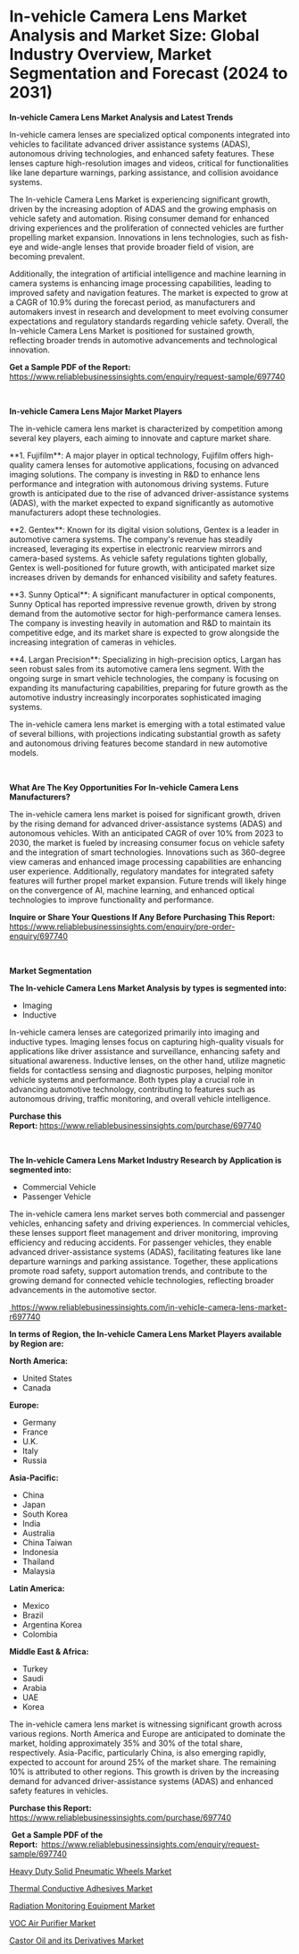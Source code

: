 <p><h1>In-vehicle Camera Lens Market Analysis and Market Size: Global Industry Overview, Market Segmentation and Forecast (2024 to 2031)</h1></p><p><strong>In-vehicle Camera Lens Market Analysis and Latest Trends</strong></p>
<p><p>In-vehicle camera lenses are specialized optical components integrated into vehicles to facilitate advanced driver assistance systems (ADAS), autonomous driving technologies, and enhanced safety features. These lenses capture high-resolution images and videos, critical for functionalities like lane departure warnings, parking assistance, and collision avoidance systems.</p><p>The In-vehicle Camera Lens Market is experiencing significant growth, driven by the increasing adoption of ADAS and the growing emphasis on vehicle safety and automation. Rising consumer demand for enhanced driving experiences and the proliferation of connected vehicles are further propelling market expansion. Innovations in lens technologies, such as fish-eye and wide-angle lenses that provide broader field of vision, are becoming prevalent.</p><p>Additionally, the integration of artificial intelligence and machine learning in camera systems is enhancing image processing capabilities, leading to improved safety and navigation features. The market is expected to grow at a CAGR of 10.9% during the forecast period, as manufacturers and automakers invest in research and development to meet evolving consumer expectations and regulatory standards regarding vehicle safety. Overall, the In-vehicle Camera Lens Market is positioned for sustained growth, reflecting broader trends in automotive advancements and technological innovation.</p></p>
<p><strong>Get a Sample PDF of the Report:&nbsp;</strong> <a href="https://www.reliablebusinessinsights.com/enquiry/request-sample/697740?utm_campaign=102&utm_medium=2&utm_source=Github&utm_content=ia&utm_term=10122024&utm_id=in-vehicle-camera-lens">https://www.reliablebusinessinsights.com/enquiry/request-sample/697740</a></p>
<p>&nbsp;</p>
<p><strong>In-vehicle Camera Lens Major Market Players</strong></p>
<p><p>The in-vehicle camera lens market is characterized by competition among several key players, each aiming to innovate and capture market share. </p><p>**1. Fujifilm**: A major player in optical technology, Fujifilm offers high-quality camera lenses for automotive applications, focusing on advanced imaging solutions. The company is investing in R&D to enhance lens performance and integration with autonomous driving systems. Future growth is anticipated due to the rise of advanced driver-assistance systems (ADAS), with the market expected to expand significantly as automotive manufacturers adopt these technologies.</p><p>**2. Gentex**: Known for its digital vision solutions, Gentex is a leader in automotive camera systems. The company's revenue has steadily increased, leveraging its expertise in electronic rearview mirrors and camera-based systems. As vehicle safety regulations tighten globally, Gentex is well-positioned for future growth, with anticipated market size increases driven by demands for enhanced visibility and safety features.</p><p>**3. Sunny Optical**: A significant manufacturer in optical components, Sunny Optical has reported impressive revenue growth, driven by strong demand from the automotive sector for high-performance camera lenses. The company is investing heavily in automation and R&D to maintain its competitive edge, and its market share is expected to grow alongside the increasing integration of cameras in vehicles.</p><p>**4. Largan Precision**: Specializing in high-precision optics, Largan has seen robust sales from its automotive camera lens segment. With the ongoing surge in smart vehicle technologies, the company is focusing on expanding its manufacturing capabilities, preparing for future growth as the automotive industry increasingly incorporates sophisticated imaging systems.</p><p>The in-vehicle camera lens market is emerging with a total estimated value of several billions, with projections indicating substantial growth as safety and autonomous driving features become standard in new automotive models.</p></p>
<p>&nbsp;</p>
<p><strong>What Are The Key Opportunities For In-vehicle Camera Lens Manufacturers?</strong></p>
<p><p>The in-vehicle camera lens market is poised for significant growth, driven by the rising demand for advanced driver-assistance systems (ADAS) and autonomous vehicles. With an anticipated CAGR of over 10% from 2023 to 2030, the market is fueled by increasing consumer focus on vehicle safety and the integration of smart technologies. Innovations such as 360-degree view cameras and enhanced image processing capabilities are enhancing user experience. Additionally, regulatory mandates for integrated safety features will further propel market expansion. Future trends will likely hinge on the convergence of AI, machine learning, and enhanced optical technologies to improve functionality and performance.</p></p>
<p><strong>Inquire or Share Your Questions If Any Before Purchasing This Report:</strong> <a href="https://www.reliablebusinessinsights.com/enquiry/pre-order-enquiry/697740?utm_campaign=102&utm_medium=2&utm_source=Github&utm_content=ia&utm_term=10122024&utm_id=in-vehicle-camera-lens">https://www.reliablebusinessinsights.com/enquiry/pre-order-enquiry/697740</a></p>
<p>&nbsp;</p>
<p><strong>Market Segmentation</strong></p>
<p><strong>The In-vehicle Camera Lens Market Analysis by types is segmented into:</strong></p>
<p><ul><li>Imaging</li><li>Inductive</li></ul></p>
<p><p>In-vehicle camera lenses are categorized primarily into imaging and inductive types. Imaging lenses focus on capturing high-quality visuals for applications like driver assistance and surveillance, enhancing safety and situational awareness. Inductive lenses, on the other hand, utilize magnetic fields for contactless sensing and diagnostic purposes, helping monitor vehicle systems and performance. Both types play a crucial role in advancing automotive technology, contributing to features such as autonomous driving, traffic monitoring, and overall vehicle intelligence.</p></p>
<p><strong>Purchase this Report:&nbsp;</strong><a href="https://www.reliablebusinessinsights.com/purchase/697740?utm_campaign=102&utm_medium=2&utm_source=Github&utm_content=ia&utm_term=10122024&utm_id=in-vehicle-camera-lens">https://www.reliablebusinessinsights.com/purchase/697740</a></p>
<p>&nbsp;</p>
<p><strong>The In-vehicle Camera Lens Market Industry Research by Application is segmented into:</strong></p>
<p><ul><li>Commercial Vehicle</li><li>Passenger Vehicle</li></ul></p>
<p><p>The in-vehicle camera lens market serves both commercial and passenger vehicles, enhancing safety and driving experiences. In commercial vehicles, these lenses support fleet management and driver monitoring, improving efficiency and reducing accidents. For passenger vehicles, they enable advanced driver-assistance systems (ADAS), facilitating features like lane departure warnings and parking assistance. Together, these applications promote road safety, support automation trends, and contribute to the growing demand for connected vehicle technologies, reflecting broader advancements in the automotive sector.</p></p>
<p><a href="https://www.reliablebusinessinsights.com/in-vehicle-camera-lens-market-r697740?utm_campaign=102&utm_medium=2&utm_source=Github&utm_content=ia&utm_term=10122024&utm_id=in-vehicle-camera-lens">&nbsp;https://www.reliablebusinessinsights.com/in-vehicle-camera-lens-market-r697740</a></p>
<p><strong>In terms of Region, the In-vehicle Camera Lens Market Players available by Region are:</strong></p>
<p>
    <p> <strong> North America: </strong>
        <ul>
            <li>United States</li>
            <li>Canada</li>
        </ul>
        </p> 
    <p> <strong> Europe: </strong>
        <ul>
            <li>Germany</li>
            <li>France</li>
            <li>U.K.</li>
            <li>Italy</li>
            <li>Russia</li>
        </ul>
        </p> 
    <p> <strong> Asia-Pacific: </strong>
        <ul>
            <li>China</li>
            <li>Japan</li>
            <li>South Korea</li>
            <li>India</li>
            <li>Australia</li>
            <li>China Taiwan</li>
            <li>Indonesia</li>
            <li>Thailand</li>
            <li>Malaysia</li>
        </ul>
        </p> 
    <p> <strong> Latin America: </strong>
        <ul>
            <li>Mexico</li>
            <li>Brazil</li>
            <li>Argentina Korea</li>
            <li>Colombia</li>
        </ul>
        </p> 
    <p> <strong> Middle East & Africa: </strong>
        <ul>
            <li>Turkey</li>
            <li>Saudi</li>
            <li>Arabia</li>
            <li>UAE</li>
            <li>Korea</li>
        </ul>
    </p>
    </p>
<p><p>The in-vehicle camera lens market is witnessing significant growth across various regions. North America and Europe are anticipated to dominate the market, holding approximately 35% and 30% of the total share, respectively. Asia-Pacific, particularly China, is also emerging rapidly, expected to account for around 25% of the market share. The remaining 10% is attributed to other regions. This growth is driven by the increasing demand for advanced driver-assistance systems (ADAS) and enhanced safety features in vehicles.</p></p>
<p><strong>Purchase this Report: </strong><a href="https://www.reliablebusinessinsights.com/purchase/697740?utm_campaign=102&utm_medium=2&utm_source=Github&utm_content=ia&utm_term=10122024&utm_id=in-vehicle-camera-lens">https://www.reliablebusinessinsights.com/purchase/697740</a></p>
<p>&nbsp;<strong>Get a Sample PDF of the Report:&nbsp;&nbsp;</strong><a href="https://www.reliablebusinessinsights.com/enquiry/request-sample/697740?utm_campaign=102&utm_medium=2&utm_source=Github&utm_content=ia&utm_term=10122024&utm_id=in-vehicle-camera-lens">https://www.reliablebusinessinsights.com/enquiry/request-sample/697740</a></p>
<p><strong></strong></p>
<p><p><a href="https://www.linkedin.com/pulse/projecting-heavy-duty-solid-pneumatic-wheels-markets-rapid-aqmdf?utm_campaign=102&utm_medium=2&utm_source=Github&utm_content=ia&utm_term=10122024&utm_id=in-vehicle-camera-lens">Heavy Duty Solid Pneumatic Wheels Market</a></p><p><a href="https://www.linkedin.com/pulse/futur-trend-quest-sl8ue?utm_campaign=102&utm_medium=2&utm_source=Github&utm_content=ia&utm_term=10122024&utm_id=in-vehicle-camera-lens">Thermal Conductive Adhesives Market</a></p><p><a href="https://github.com/NargisHussain75/Market-Research-Report-List-1/blob/main/radiation-monitoring-equipment-market.md?utm_campaign=102&utm_medium=2&utm_source=Github&utm_content=ia&utm_term=10122024&utm_id=in-vehicle-camera-lens">Radiation Monitoring Equipment Market</a></p><p><a href="https://github.com/cervetatum8110/Market-Research-Report-List-1/blob/main/voc-air-purifier-market.md?utm_campaign=102&utm_medium=2&utm_source=Github&utm_content=ia&utm_term=10122024&utm_id=in-vehicle-camera-lens">VOC Air Purifier Market</a></p><p><a href="https://www.linkedin.com/pulse/th-score-market-0ptye?utm_campaign=102&utm_medium=2&utm_source=Github&utm_content=ia&utm_term=10122024&utm_id=in-vehicle-camera-lens">Castor Oil and its Derivatives Market</a></p></p>